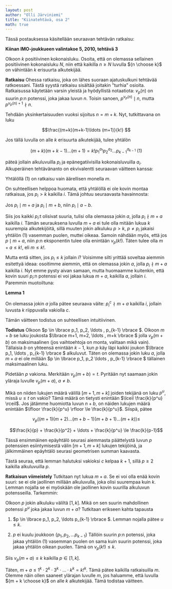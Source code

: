 ```yaml
---
layout: post
author: "Olli Järviniemi"
title: "Kiinatehtävä, osa 2"
math: true
---
```


Tässä postauksessa käsitellään seuraavan tehtävän ratkaisu:

**Kiinan IMO-joukkueen valintakoe 5, 2010, tehtävä 3**

Olkoon $k$ positiivinen kokonaisluku. Osoita, että on olemassa sellainen positiivinen kokonaisluku $N$, niin että kaikilla $n \ge N$ luvulla ${n \choose k}$ on vähintään $k$ erisuurta alkutekijää.


**Ratkaisu**
Ohessa ratkaisu, joka on lähes suoraan ajatuskulkuni tehtävää ratkoessani. Tästä syystä ratkaisu sisältää joitakin "turhia" osioita. Ratkaisussa käytetään varsin yleistä ja hyödyllistä notaatiota: $v_p(n)$ on suurin $p$:n potenssi, joka jakaa luvun $n$. Toisin sanoen, $p^{v_p(n)} \mid n$, mutta $p^{v_p(n) + 1} \nmid n$.


Tehdään yksinkertaisuuden vuoksi sijoitus $n = m + k$. Nyt, tutkittavana on luku

$$\frac{(m+k)(m+k-1)\ldots (m+1)}{k!} $$

Jos tällä luvulla on alle $k$ erisuurta alkutekijää, tulee yhtälön

$$(m+k)(m+k-1)\ldots (m+1) = k! p_1^{a_1}p_2^{a_2} \ldots p_{k-1}^{a_{k-1}}  \ (1) $$

päteä jollain alkuluvuilla $p_i$ ja epänegatiivisilla kokonaisluvuilla $a_i$. Alkuperäinen tehtävänanto on ekvivalentti seuraavan väitteen kanssa:

Yhtälöllä $(1)$ on ratkaisu vain äärellisen monella $m$.

On suhteellisen helppoa huomata, että yhtälöllä ei ole kovin montaa ratkaisua, jos $p_i > k$ kaikilla $i$. Tämä johtuu seuraavasta havainnosta:

Jos $p_i \mid m + a$ ja $p_i \mid m + b$, niin $p_i \mid a - b$.

Siis jos kaikki $p_i$:t olisivat suuria, tulisi olla olemassa jokin $a$, jolla $p_i \nmid m + a$ kaikilla $i$. Tämän seurauksena luvulla $m + a$ ei tule olla mitään lukua $k$ suurempia alkutekijöitä, sillä muuten jokin alkuluku $p > k$, $p \neq p_i$ jakaisi yhtälön $(1)$ vasemman puolen, muttei oikeaa. Samoin nähdään myös, että jos $p \mid m + a$, niin $p$:n eksponentin tulee olla enintään $v_p(k!)$. Täten tulee olla $m + a \le k!$, eli $m \le k!$.

Mutta entä sitten, jos $p_i \le k$ jollain $i$? Voisimme silti yrittää soveltaa aiemmin esitettyä ideaa: osoitimme aiemmin, että on olemassa jokin $a$, jolla $p_i \nmid m + a$ kaikilla $i$. Nyt emme pysty aivan samaan, mutta huomaamme kuitenkin, että kovin suuri $p_i$:n potenssi ei voi jakaa lukua $m + a$, kaikilla $a$, jollain $i$. Paremmin muotoiltuna:

**Lemma 1**

On olemassa jokin $a$ jolla pätee seuraava väite: $p_i^c \nmid m + a$ kaikilla $i$, jollain luvusta $k$ riippuvalla vakiolla $c$.

Tämän väitteen todistus on suhteellisen intuitiivinen.

**Todistus**
Olkoon $p \in \lbrace p_1, p_2, \ldots , p_{k-1} \rbrace $. Olkoon $m + b$ se luku joukosta $\lbrace m+1, m+2, \ldots , m+k \rbrace $ jolla $v_p(m + b)$ on maksimaalinen (jos vaihtoehtoja on monta, valitaan mikä vain). Tällaisia $b$ on yhteensä enintään $k-1$, kun $p$ käy läpi kaikki joukon $\lbrace p_1, \ldots , p_{k-1} \rbrace $ alkuluvut. Täten on olemassa jokin luku $a$, jolla $m + a$ ei ole millään $p \in \lbrace p_1, p_2 \ldots , p_{k-1} \rbrace $ tällainen maksimaalinen luku.


Pidetään $p$ vakiona. Merkitään $v_p(m + b) = t$. Pyritään nyt saamaan jokin yläraja luvulle $v_p(m + a)$, $a \neq b$.

Mikä on niiden lukujen määrä välillä $[m+1, m+k]$ joiden tekijänä on luku $p^u$, missä $u \le t$ on vakio? Tämä määrä on tietysti enintään $\lceil \frac{k}{p^u} \rceil$. Jos jätämme huomiotta luvun $n + b$, on näiden lukujen määrä enintään $\lfloor \frac{k}{p^u} \rfloor \le \frac{k}{p^u}$. Siispä, pätee

$$v_p((m+1)(m+2) \ldots (m+b-1)(m+b+1)\ldots (m+k)) \le  $$

$$\frac{k}{p} + \frac{k}{p^2} + \ldots + \frac{k}{p^u} \le \frac{k}{p-1}$$

Tässä ensimmäinen epäyhtälö seurasi aiemmasta päättelystä luvun $p$ potenssien esiintymisestä välin $[m+1, m+k]$ lukujen tekijöinä, ja jälkimmäinen epäyhtälö seurasi geometrisen summan kaavasta.

Tästä seuraa, että lemman halutuksi vakioksi $c$ kelpaa $k+1$, sillä $p \ge 2$ kaikilla alkuluvuilla $p$.

**Ratkaisun viimeistely**
Tutkitaan nyt lukua $m + a$. Se ei voi olla enää kovin suuri: se ei ole jaollinen millään alkuluvulla, joka olisi suurempaa kuin $k$. Lemman nojalla se ei myöskään ole jaollinen kovin suurilla alkuluvun potensseilla. Tarkemmin:

 Olkoon $p$ jokin alkuluku väliltä $[1, k]$. Mikä on sen suurin mahdollinen potenssi $p^u$ joka jakaa luvun $m + a$?
Tutkitaan erikseen kahta tapausta

1. $p \in \lbrace p_1, p_2, \ldots p_{k-1} \rbrace $.
Lemman nojalla pätee $u \le k$.

2. $p$ ei kuulu joukkoon $\lbrace p_1, p_2, \ldots p_{k-1} \rbrace$ Tällöin suurin $p$:n potenssi, joka jakaa yhtälön $(1)$ vasemman puolen on sama kuin suurin potenssi, joka jakaa yhtälön oikean puolen. Tämä on $v_p(k!) \le k$.

Siis $v_p(m+a) \le k$ kaikilla $p \in [1, k]$.

Täten, $m + a \le 1^k \cdot 2^k \cdot 3^k \cdot \ldots \cdot k^k = k!^k$. Tämä pätee kaikilla ratkaisuilla $m$. Olemme näin ollen saaneet ylärajan luvulle $m$, jos haluamme, että luvulla ${m + k \choose k}$ on alle $k$ alkutekijää. Tämä todistaa väitteen.
